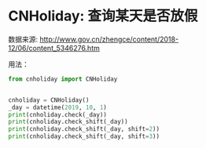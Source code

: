 # CNHoliday: 查询某天是否放假

数据来源: <http://www.gov.cn/zhengce/content/2018-12/06/content_5346276.htm>

用法：

```python
from cnholiday import CNHoliday


cnholiday = CNHoliday()
_day = datetime(2019, 10, 1)
print(cnholiday.check(_day))
print(cnholiday.check_shift(_day))
print(cnholiday.check_shift(_day, shift=2))
print(cnholiday.check_shift(_day, shift=3))
```
